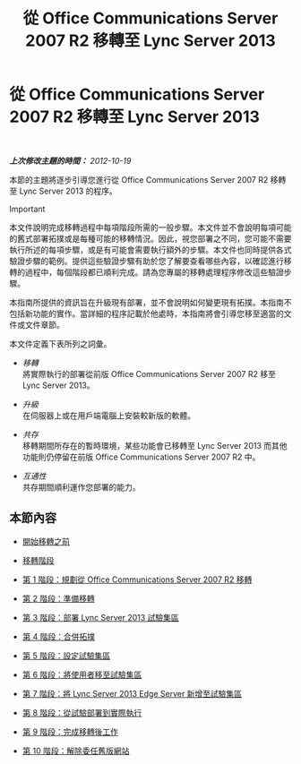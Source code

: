 ﻿---
title: 從 Office Communications Server 2007 R2 移轉至 Lync Server 2013
TOCTitle: 從 Office Communications Server 2007 R2 移轉至 Lync Server 2013
ms:assetid: f3fa4f5f-e9a2-4fb7-a12d-20f04173e697
ms:mtpsurl: https://technet.microsoft.com/zh-tw/library/JJ205375(v=OCS.15)
ms:contentKeyID: 49292807
ms.date: 08/24/2015
mtps_version: v=OCS.15
ms.translationtype: HT
---

# 從 Office Communications Server 2007 R2 移轉至 Lync Server 2013

 

_**上次修改主題的時間：** 2012-10-19_

本節的主題將逐步引導您進行從 Office Communications Server 2007 R2 移轉至 Lync Server 2013 的程序。

> [!IMPORTANT]  
> 本文件說明完成移轉過程中每項階段所需的一般步驟。本文件並不會說明每項可能的舊式部署拓撲或是每種可能的移轉情況。因此，視您部署之不同，您可能不需要執行所述的每項步驟，或是有可能會需要執行額外的步驟。本文件也同時提供各式驗證步驟的範例。提供這些驗證步驟有助於您了解要查看哪些內容，以確認進行移轉的過程中，每個階段都已順利完成。請為您專屬的移轉處理程序修改這些驗證步驟。



本指南所提供的資訊旨在升級現有部署，並不會說明如何變更現有拓撲。本指南不包括新功能的實作。當詳細的程序記載於他處時，本指南將會引導您移至適當的文件或文件章節。

本文件定義下表所列之詞彙。

  - *移轉*   
    將實際執行的部署從前版 Office Communications Server 2007 R2 移至 Lync Server 2013。

<!-- end list -->

  - *升級*   
    在伺服器上或在用戶端電腦上安裝較新版的軟體。

<!-- end list -->

  - *共存*   
    移轉期間所存在的暫時環境，某些功能會已移轉至 Lync Server 2013 而其他功能則仍停留在前版 Office Communications Server 2007 R2 中。

<!-- end list -->

  - *互通性*   
    共存期間順利運作您部署的能力。

## 本節內容

  - [開始移轉之前](before-you-begin-the-migration_1.md)

  - [移轉階段](migration-phases_1.md)

  - [第 1 階段：規劃從 Office Communications Server 2007 R2 移轉](phase-1-plan-your-migration-from-office-communications-server-2007-r2.md)

  - [第 2 階段：準備移轉](phase-2-prepare-for-migration_1.md)

  - [第 3 階段：部署 Lync Server 2013 試驗集區](phase-3-deploy-lync-server-2013-pilot-pool_1.md)

  - [第 4 階段：合併拓撲](phase-4-merge-topologies.md)

  - [第 5 階段：設定試驗集區](phase-5-configure-the-pilot-pool.md)

  - [第 6 階段：將使用者移至試驗集區](phase-6-move-users-to-the-pilot-pool.md)

  - [第 7 階段：將 Lync Server 2013 Edge Server 新增至試驗集區](phase-7-add-lync-server-2013-edge-server-to-pilot-pool.md)

  - [第 8 階段：從試驗部署到實際執行](phase-8-move-from-pilot-deployment-into-production.md)

  - [第 9 階段：完成移轉後工作](phase-9-complete-post-migration-tasks.md)

  - [第 10 階段：解除委任舊版網站](phase-10-decommission-legacy-site.md)


